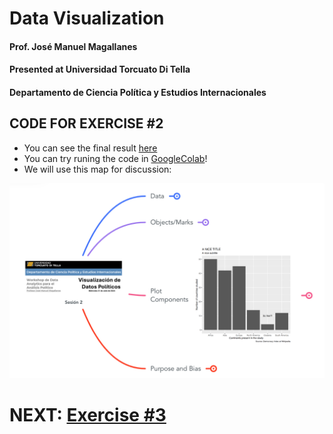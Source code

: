 # Data Visualization 
#### Prof. José Manuel Magallanes
#### Presented at Universidad Torcuato Di Tella
#### Departamento de Ciencia Política y Estudios Internacionales

## CODE FOR EXERCISE #2

* You can see the final result [here](https://short-talks.s3.sa-east-1.amazonaws.com/index.html)
* You can try runing the code in [GoogleColab](https://colab.research.google.com/drive/19ZKP22XTLkog2Lt_VFimBod0Yy4VuD-2?usp=sharing)!
* We will use this map for discussion:
<a href="https://www.mindmeister.com/3351825739/sesi-n-2">
  <img src="https://github.com/Magallanes-at-UTDT/DataViz_shortTalk_1/raw/main/mapVizPic.png" alt="Click me!" />
</a>

# NEXT: <a href="https://github.com/Magallanes-at-UTDT/DataViz_shortTalk_3" target="_blank">Exercise #3</a>
